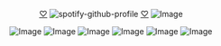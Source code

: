 <p align="center"
  
[♡](https://www.tickcounter.com/countup/423369/sundays-banner-released) ![spotify-github-profile](https://spotify-github-profile.kittinanx.com/api/view?uid=31obthbw4zmiii4ky3is2evtaqme&cover_image=true&theme=natemoo-re&show_offline=false&background_color=ffffff&interchange=true&bar_color=6d79ff&bar_color_cover=false) [♡](https://www.tickcounter.com/countup/423369/sundays-banner-released)
![Image](https://github.com/user-attachments/assets/62457833-a946-478a-97ce-4e026f175d6c)
<p align="center"
  
  ![Image](https://github.com/user-attachments/assets/88e9bb97-3198-4043-88cc-b3bd157f5de5) ![Image](https://github.com/user-attachments/assets/248c4485-9627-41a7-b0d2-94acff8f07ba)
![Image](https://github.com/user-attachments/assets/1dc333e6-7cda-4314-a02c-622128624de2) ![Image](https://github.com/user-attachments/assets/055fb1b1-eb45-467c-8479-46c5be874846)
![Image](https://github.com/user-attachments/assets/c196ffb4-a665-4c5e-a4dd-adeec83312dd) ![Image](https://github.com/user-attachments/assets/37e98c5b-efcf-44fe-9828-d813802ded88)




